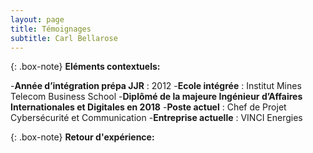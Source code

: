```yaml
---
layout: page
title: Témoignages
subtitle: Carl Bellarose
---
```


{: .box-note}
**Eléments contextuels:** 

-**Année d’intégration prépa JJR** : 2012
-**Ecole intégrée** : Institut Mines Telecom Business School
-**Diplômé de la majeure Ingénieur d’Affaires Internationales et Digitales en 2018**
-**Poste actuel** : Chef de Projet Cybersécurité et Communication
-**Entreprise actuelle** : VINCI Energies


{: .box-note}
**Retour d'expérience:** 
